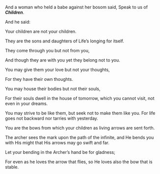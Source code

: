 And a woman who held a babe against her bosom said, Speak to us of **_Children_**.

And he said:

Your children are not your children.

They are the sons and daughters of Life’s longing for itself.

They come through you but not from you,

And though they are with you yet they belong not to you.

You may give them your love but not your thoughts,

For they have their own thoughts.

You may house their bodies but not their souls,

For their souls dwell in the house of tomorrow, which you cannot visit, not even in your dreams.

You may strive to be like them, but seek not to make them like you. For life goes not backward nor tarries with yesterday.

You are the bows from which your children as living arrows are sent forth.

The archer sees the mark upon the path of the infinite, and He bends you with His might that His arrows may go swift and far.

Let your bending in the Archer’s hand be for gladness;

For even as he loves the arrow that flies, so He loves also the bow that is stable.